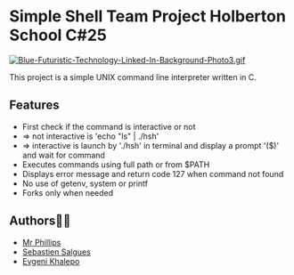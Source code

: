 # Simple Shell Team Project Holberton School C#25
[![Blue-Futuristic-Technology-Linked-In-Background-Photo3.gif](https://i.postimg.cc/KYMRdqvX/Blue-Futuristic-Technology-Linked-In-Background-Photo3.gif)](https://postimg.cc/p9PWjBFk)

This project is a simple UNIX command line interpreter written in C.

## Features
- First check if the command is interactive or not 
- => not interactive is 'echo "ls" | ./hsh' 
- => interactive is launch by './hsh' in terminal and display a prompt '($)' and wait for command
- Executes commands using full path or from $PATH
- Displays error message and return code 127 when command not found
- No use of getenv, system or printf
- Forks only when needed

## Authors👷‍♂
- [Mr Phillips](https://github.com/ddoudou7)
- [Sebastien Salgues](https://github.com/SebSa12000)
- [Evgeni Khalepo](https://github.com/Genia888)
